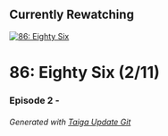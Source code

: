 ﻿
## Currently Rewatching

[![86: Eighty Six](https://s4.anilist.co/file/anilistcdn/media/anime/cover/medium/bx116589-WSpNedJdAH3L.jpg)](https://anilist.co/anime/116589)

# 86: Eighty Six (2/11)

### Episode 2 - 

###### *Generated with [Taiga Update Git](https://github.com/nike4613/taiga-update-git)*